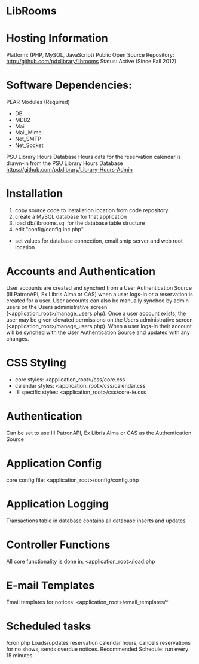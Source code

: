 LibRooms
========

# Hosting Information
Platform: (PHP, MySQL, JavaScript) 
Public Open Source Repository: http://github.com/pdxlibrary/librooms
Status: Active (Since Fall 2012) 

# Software Dependencies: 
PEAR Modules (Required)
- DB
- MDB2
- Mail
- Mail_Mime
- Net_SMTP
- Net_Socket

PSU Library Hours Database
Hours data for the reservation calendar is drawn-in from the PSU Library Hours Database
https://github.com/pdxlibrary/Library-Hours-Admin

# Installation
1. copy source code to installation location from code repository
1. create a MySQL database for that application
1. load db/librooms.sql for the database table structure
1. edit "config/config.inc.php"
  - set values for database connection, email smtp server and web root location

# Accounts and Authentication
User accounts are created and synched from a User Authentication Source (III PatronAPI, Ex Libris Alma or CAS) when a user logs-in or a reservation is created for a user. User accounts can also be manually synched by admin users on the Users administrative screen  (<application_root>/manage_users.php).
Once a user account exists, the user may be given elevated permissions on the Users administrative screen (<application_root>/manage_users.php).
When a user logs-in their account will be synched with the User Authentication Source and updated with any changes.

# CSS Styling
- core styles: <application_root>/css/core.css
- calendar styles: <application_root>/css/calendar.css
- IE specific styles: <application_root>/css/core-ie.css

# Authentication
Can be set to use III PatronAPI, Ex Libris Alma or CAS as the Authentication Source

# Application Config
core config file: <application_root>/config/config.php

# Application Logging
Transactions table in database contains all database inserts and updates

# Controller Functions
All core functionality is done in: <application_root>/load.php

# E-mail Templates
Email templates for notices: <application_root>/email_templates/*

# Scheduled tasks 
/cron.php
Loads/updates reservation calendar hours, cancels reservations for no shows, sends overdue notices. Recommended Schedule: run every 15 minutes.
